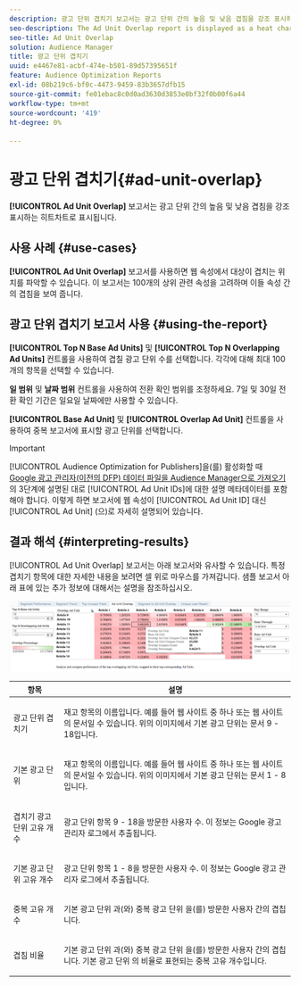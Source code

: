 ```yaml
---
description: 광고 단위 겹치기 보고서는 광고 단위 간의 높음 및 낮음 겹침을 강조 표시하는 히트차트로 표시됩니다.
seo-description: The Ad Unit Overlap report is displayed as a heat chart that highlights high and low overlaps between your Ad Units.
seo-title: Ad Unit Overlap
solution: Audience Manager
title: 광고 단위 겹치기
uuid: e4467e81-acbf-474e-b501-89d57395651f
feature: Audience Optimization Reports
exl-id: 08b219c6-bf0c-4473-9459-83b3657dfb15
source-git-commit: fe01ebac8c0d0ad3630d3853e0bf32f0b00f6a44
workflow-type: tm+mt
source-wordcount: '419'
ht-degree: 0%

---
```


# 광고 단위 겹치기{#ad-unit-overlap}

**[!UICONTROL Ad Unit Overlap]** 보고서는 광고 단위 간의 높음 및 낮음 겹침을 강조 표시하는 히트차트로 표시됩니다.

## 사용 사례 {#use-cases}

**[!UICONTROL Ad Unit Overlap]** 보고서를 사용하면 웹 속성에서 대상이 겹치는 위치를 파악할 수 있습니다. 이 보고서는 100개의 상위 관련 속성을 고려하며 이들 속성 간의 겹침을 보여 줍니다.

## 광고 단위 겹치기 보고서 사용 {#using-the-report}

**[!UICONTROL Top N Base Ad Units]** 및 **[!UICONTROL Top N Overlapping Ad Units]** 컨트롤을 사용하여 겹칠 광고 단위 수를 선택합니다. 각각에 대해 최대 100개의 항목을 선택할 수 있습니다.

**일 범위** 및 **날짜 범위** 컨트롤을 사용하여 전환 확인 범위를 조정하세요. 7일 및 30일 전환 확인 기간은 일요일 날짜에만 사용할 수 있습니다.

**[!UICONTROL Base Ad Unit]** 및 **[!UICONTROL Overlap Ad Unit]** 컨트롤을 사용하여 중복 보고서에 표시할 광고 단위를 선택합니다.

>[!IMPORTANT]
>
>[!UICONTROL Audience Optimization for Publishers]을(를) 활성화할 때 [Google 광고 관리자(이전의 DFP) 데이터 파일을 Audience Manager으로 가져오기](../../../reporting/audience-optimization-reports/aor-publishers/import-dfp.md)의 3단계에 설명된 대로 [!UICONTROL Ad Unit IDs]에 대한 설명 메타데이터를 포함해야 합니다. 이렇게 하면 보고서에 웹 속성이 [!UICONTROL Ad Unit ID] 대신 [!UICONTROL Ad Unit] (으)로 자세히 설명되어 있습니다.

## 결과 해석 {#interpreting-results}

[!UICONTROL Ad Unit Overlap] 보고서는 아래 보고서와 유사할 수 있습니다. 특정 겹치기 항목에 대한 자세한 내용을 보려면 셀 위로 마우스를 가져갑니다. 샘플 보고서 아래 표에 있는 추가 정보에 대해서는 설명을 참조하십시오.

![](assets/publisher_ad_unit_overlap.png)

<table id="table_22340F45B1B94D3796174CB30A60E212"> 
 <thead> 
  <tr> 
   <th colname="col1" class="entry"> 항목 </th> 
   <th colname="col2" class="entry"> 설명 </th> 
  </tr>
 </thead>
 <tbody> 
  <tr> 
   <td colname="col1"> <p><span class="wintitle"> 광고 단위 겹치기</span> </p> </td> 
   <td colname="col2"> <p>재고 항목의 이름입니다. 예를 들어 웹 사이트 중 하나 또는 웹 사이트의 문서일 수 있습니다. 위의 이미지에서 기본 광고 단위는 문서 9 - 18입니다. </p> </td> 
  </tr> 
  <tr> 
   <td colname="col1"> <p><span class="wintitle"> 기본 광고 단위</span> </p> </td> 
   <td colname="col2"> <p>재고 항목의 이름입니다. 예를 들어 웹 사이트 중 하나 또는 웹 사이트의 문서일 수 있습니다. 위의 이미지에서 기본 광고 단위는 문서 1 - 8입니다. </p> </td> 
  </tr> 
  <tr> 
   <td colname="col1"> <p><span class="wintitle"> 겹치기 광고 단위 고유 개수</span> </p> </td> 
   <td colname="col2"> <p>광고 단위 항목 9 - 18을 방문한 사용자 수. 이 정보는 Google 광고 관리자 로그에서 추출됩니다. </p> </td> 
  </tr> 
  <tr> 
   <td colname="col1"> <p><span class="wintitle"> 기본 광고 단위 고유 개수</span> </p> </td> 
   <td colname="col2"> <p>광고 단위 항목 1 - 8을 방문한 사용자 수. 이 정보는 Google 광고 관리자 로그에서 추출됩니다. </p> </td> 
  </tr> 
  <tr> 
   <td colname="col1"> <p><span class="wintitle"> 중복 고유 개수</span> </p> </td> 
   <td colname="col2"> <p><span class="wintitle"> 기본 광고 단위 </span>과(와) <span class="wintitle"> 중복 광고 단위 </span>을(를) 방문한 사용자 간의 겹칩니다. </p> </td> 
  </tr> 
  <tr> 
   <td colname="col1"> <p><span class="wintitle"> 겹침 비율</span> </p> </td> 
   <td colname="col2"> <p><span class="wintitle"> 기본 광고 단위 </span>과(와) <span class="wintitle"> 중복 광고 단위 </span>을(를) 방문한 사용자 간의 겹칩니다. <span class="wintitle"> 기본 광고 단위 </span>의 비율로 표현되는 <span class="wintitle"> 중복 고유 개수</span>입니다. </p> </td> 
  </tr> 
 </tbody> 
</table>
